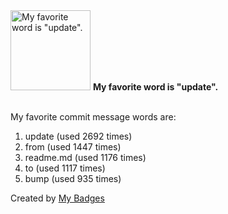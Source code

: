 <img src="https://my-badges.github.io/my-badges/favorite-word.png" alt="My favorite word is &quot;update&quot;." title="My favorite word is &quot;update&quot;." width="128">
<strong>My favorite word is &quot;update&quot;.</strong>
<br><br>

My favorite commit message words are:

1. update (used 2692 times)
2. from (used 1447 times)
3. readme.md (used 1176 times)
4. to (used 1117 times)
5. bump (used 935 times)


Created by <a href="https://github.com/my-badges/my-badges">My Badges</a>